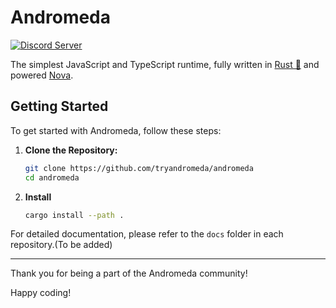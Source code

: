 # Andromeda
[![Discord Server](https://img.shields.io/discord/1264947585882259599.svg?logo=discord&style=flat-square)](https://discord.gg/tgjAnX2Ny3)

The simplest JavaScript and TypeScript runtime, fully written in [Rust 🦀](https://www.rust-lang.org/) and powered [Nova](https://trynova.dev/).

## Getting Started

To get started with Andromeda, follow these steps:

1. **Clone the Repository:**
   ```bash
   git clone https://github.com/tryandromeda/andromeda
   cd andromeda
   ```

2. **Install**
   ```bash
   cargo install --path .
   ```

For detailed documentation, please refer to the `docs` folder in each repository.(To be added)


---

Thank you for being a part of the Andromeda community! 

Happy coding!
